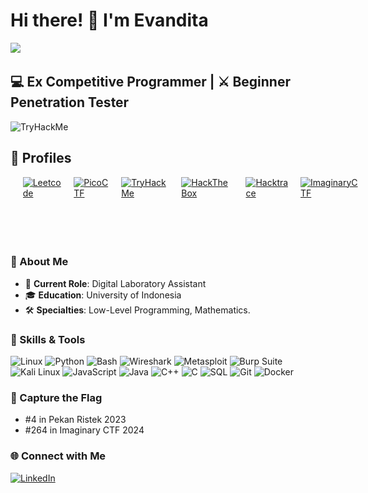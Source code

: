 # Hi there! 👋 I'm Evandita 

![](https://komarev.com/ghpvc/?username=Evandita)

## 💻 Ex Competitive Programmer | ⚔️ Beginner Penetration Tester 

<img src="https://tryhackme-badges.s3.amazonaws.com/Bluewyn.png" alt="TryHackMe">

## 🙂 Profiles

<div  style="display: flex;">
  
  <a href="https://tlx.toki.id/profiles/Cyrine/">
    <img src="https://raw.githubusercontent.com/ia-toki/toki-assets/master/tlx/courses/pemrograman-dasar.png" alt="TLXToki" style="width: 100px; height: 100px">
  </a> &nbsp;&nbsp;&nbsp;&nbsp;&nbsp;

  <a href="https://leetcode.com/u/evanditaw/">
    <img src="https://upload.wikimedia.org/wikipedia/commons/8/8e/LeetCode_Logo_1.png" alt="Leetcode" style="width: 100px; height: 100px;">
  </a> &nbsp;&nbsp;&nbsp;&nbsp;&nbsp;

   <a href="https://tryhackme.com/p/Bluewyn">
    <img src="https://avatars.githubusercontent.com/u/5315773?s=280&v=4" alt="PicoCTF" style="width: 100px; height: 100px">
  </a> &nbsp;&nbsp;&nbsp;&nbsp;&nbsp;

  <a href="https://play.picoctf.org/users/Bluewyn">
    <img src="https://assets.tryhackme.com/img/THMlogo.png" alt="TryHackMe" style="width: 100px; height: 100px">
  </a> &nbsp;&nbsp;&nbsp;&nbsp;&nbsp;

  <a href="https://app.hackthebox.com/users/2006110">
    <img src="https://avatars.githubusercontent.com/u/31746234?s=280&v=4" alt="HackTheBox" style="width: 100px; height: 100px">
  </a> &nbsp;&nbsp;&nbsp;&nbsp;&nbsp;

  <a href="https://ui.hacktrace-ranges.id/users_profile/view/666016aa4b0ec">
    <img src="https://media.licdn.com/dms/image/C560BAQF3pmnxPaoFYw/company-logo_200_200/0/1630665467713/hacktrace_logo?e=2147483647&v=beta&t=9NFubj4u9Y9n5Nfb-AfPTDbuWQpGh4fQsb9YcdnSol4" alt="Hacktrace" style="width: 100px; height: 100px">
  </a>  &nbsp;&nbsp;&nbsp;&nbsp;&nbsp;
  
  <a href="https://2024.imaginaryctf.org/User/2869.html">
    <img src="https://ctftime.org/media/events/logo_90.png" alt="ImaginaryCTF" style="width: 100px; height: 100px">
  </a>
  
</div>

### 🚀 About Me

- 💼 **Current Role**: Digital Laboratory Assistant
- 🎓 **Education**: University of Indonesia
- 🛠️ **Specialties**: Low-Level Programming, Mathematics.

### 🔧 Skills & Tools

![Linux](https://img.shields.io/badge/-Linux-000?&logo=linux)
![Python](https://img.shields.io/badge/-Python-000?&logo=python)
![Bash](https://img.shields.io/badge/-Bash-000?&logo=gnu-bash)
![Wireshark](https://img.shields.io/badge/-Wireshark-000?&logo=wireshark)
![Metasploit](https://img.shields.io/badge/-Metasploit-000?&logo=metasploit)
![Burp Suite](https://img.shields.io/badge/-Burp%20Suite-000?&logo=burp-suite)
![Kali Linux](https://img.shields.io/badge/-Kali%20Linux-000?&logo=kali-linux)
![JavaScript](https://img.shields.io/badge/-JavaScript-000?&logo=javascript)
![Java](https://img.shields.io/badge/-Java-000?&logo=java)
![C++](https://img.shields.io/badge/-C++-000?&logo=c%2B%2B)
![C](https://img.shields.io/badge/-C-000?&logo=c)
![SQL](https://img.shields.io/badge/-SQL-000?&logo=sql)
![Git](https://img.shields.io/badge/-Git-000?&logo=git)
![Docker](https://img.shields.io/badge/-Docker-000?&logo=docker)

### 🚩 Capture the Flag

- #4 in Pekan Ristek 2023
- #264 in Imaginary CTF 2024

### 🌐 Connect with Me

[![LinkedIn](https://img.shields.io/badge/-LinkedIn-000?&logo=linkedin&logoColor=0A66C2)](https://www.linkedin.com/in/evandita-wiratama-273a61251/)


